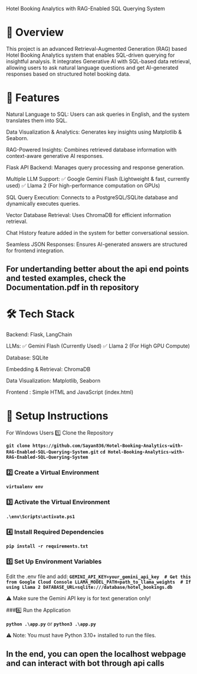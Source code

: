 Hotel Booking Analytics with RAG-Enabled SQL Querying System
# 📌 Overview
This project is an advanced Retrieval-Augmented Generation (RAG) based Hotel Booking Analytics system that enables SQL-driven querying for insightful analysis. It integrates Generative AI with SQL-based data retrieval, allowing users to ask natural language questions and get AI-generated responses based on structured hotel booking data.

# 🚀 Features
Natural Language to SQL: Users can ask queries in English, and the system translates them into SQL.

Data Visualization & Analytics: Generates key insights using Matplotlib & Seaborn.

RAG-Powered Insights: Combines retrieved database information with context-aware generative AI responses.

Flask API Backend: Manages query processing and response generation.

Multiple LLM Support:
✅ Google Gemini Flash (Lightweight & fast, currently used)
✅ Llama 2 (For high-performance computation on GPUs)

SQL Query Execution: Connects to a PostgreSQL/SQLite database and dynamically executes queries.

Vector Database Retrieval: Uses ChromaDB for efficient information retrieval.

Chat History feature added in the system for better conversational session.

Seamless JSON Responses: Ensures AI-generated answers are structured for frontend integration.

## For undertanding better about the api end points and tested examples, check the Documentation.pdf in th repository

# 🛠️ Tech Stack
Backend: Flask, LangChain

LLMs:
✅ Gemini Flash (Currently Used)
✅ Llama 2 (For High GPU Compute)

Database: SQLite

Embedding & Retrieval: ChromaDB 

Data Visualization: Matplotlib, Seaborn

Frontend : Simple HTML and JavaScript (index.html)

# 📌 Setup Instructions
For Windows Users
1️⃣ Clone the Repository

**`git clone https://github.com/Sayan836/Hotel-Booking-Analytics-with-RAG-Enabled-SQL-Querying-System.git`**
**`cd Hotel-Booking-Analytics-with-RAG-Enabled-SQL-Querying-System`**
### 2️⃣ Create a Virtual Environment

**`virtualenv env`**
### 3️⃣ Activate the Virtual Environment

**`.\env\Scripts\activate.ps1`**

### 4️⃣ Install Required Dependencies

**`pip install -r requirements.txt`**

### 5️⃣ Set Up Environment Variables
Edit the .env file and add:
**`
GEMINI_API_KEY=your_gemini_api_key  # Get this from Google Cloud Console
LLAMA_MODEL_PATH=path_to_llama_weights  # If using Llama 2
DATABASE_URL=sqlite:///database/hotel_bookings.db
`**

⚠️ Make sure the Gemini API key is for text generation only!

###6️⃣ Run the Application

**`python .\app.py`**
or
**`python3 .\app.py`**

⚠️ Note: You must have Python 3.10+ installed to run the files.
## In the end, you can open the localhost webpage and can interact with bot through api calls



